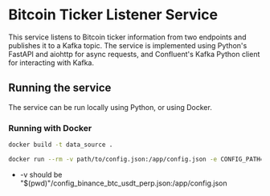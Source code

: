 # Bitcoin Ticker Listener Service

This service listens to Bitcoin ticker information from two endpoints and publishes it to a Kafka topic. The service is implemented using Python's FastAPI and aiohttp for async requests, and Confluent's Kafka Python client for interacting with Kafka.

## Running the service

The service can be run locally using Python, or using Docker.

### Running with Docker
```bash
docker build -t data_source .
```

```bash
docker run --rm -v path/to/config.json:/app/config.json -e CONFIG_PATH=/app/config.json --network=coin-network data_source
```

- -v should be "$(pwd)"/config_binance_btc_usdt_perp.json:/app/config.json



